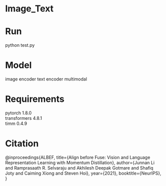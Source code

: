 Image_Text
==
# Run
 python test.py
# Model
image encoder
text encoder
multimodal
# Requirements
pytorch 1.8.0<br> 
transformers 4.8.1<br> 
timm 0.4.9

# Citation
@inproceedings{ALBEF, title={Align before Fuse: Vision and Language Representation Learning with Momentum Distillation}, author={Junnan Li and Ramprasaath R. Selvaraju and Akhilesh Deepak Gotmare and Shafiq Joty and Caiming Xiong and Steven Hoi}, year={2021}, booktitle={NeurIPS}, }
